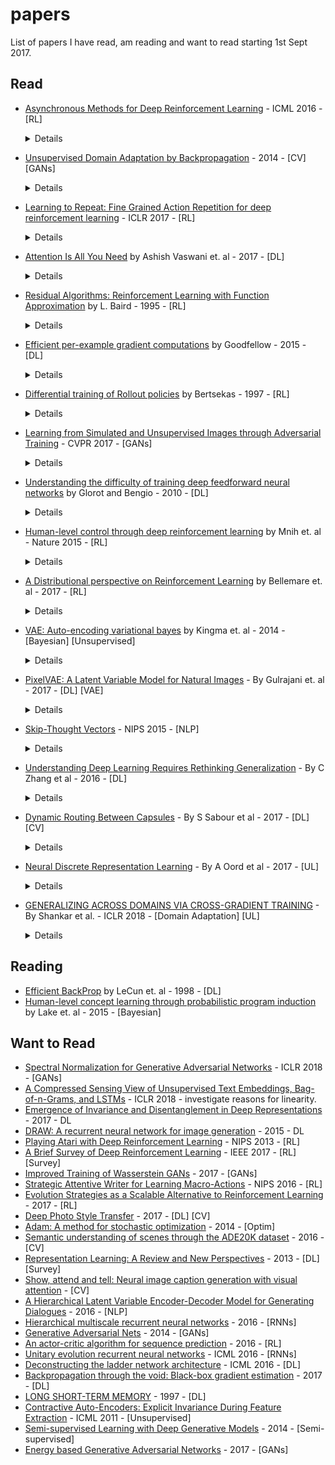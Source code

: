 # papers
List of papers I have read, am reading and want to read starting 1st Sept 2017.

## Read

- [Asynchronous Methods for Deep Reinforcement Learning](https://arxiv.org/pdf/1602.01783.pdf) - ICML 2016 - [RL]

  <details>
  aka A3C. Instead of training on samples from replay memory to decorrelate temporal relations, use multiple agents operating in their own copy the environment using a current global policy. Training becomes more stable. Beats the previous best in half the training time. Train k agents on a single k-core CPU. No communication costs as with [Gorrila](https://arxiv.org/abs/1507.04296). In case of off-policy learning the individual agents can apply different policies which is more explorative and stable. Replay memory can still be used with this to increase data-efficiency.
  </details>

- [Unsupervised Domain Adaptation by Backpropagation](https://arxiv.org/abs/1409.7495) - 2014 - [CV] [GANs]
  <details>
  It's a GAN in disguise. You datasets from 2 domains - 1) labelled synthetic image classes and 2) unlabelled real images. You want to label the images from real domain. Idea: There are three NN modules - G, C and D. Domain invariant features must be learn by network G. Feed the features to their equivalent of a discriminator (D), penalize N if D can predict domain from given features. Also feed the same features to classifier C train it to label the synthetic data. Over time D can't tell the domain, the features learnt are domain-invariant and by the covariate shift assumption network [G --> C] becomes good at classifying unlabelled real images.
  </details>

- [Learning to Repeat: Fine Grained Action Repetition for deep reinforcement learning](https://arxiv.org/pdf/1702.06054.pdf) - ICLR 2017 - [RL]
  <details>
  aka FiGAR. In policy gradient method, instead of just predicting the next action `a` from a set of actions `A` (continuous or discrete) predict a tuple (`a`, `w`) from `A` (actions) and a set of discrete integers `W`. Repeat action `a` for the next `w` time-steps. The intuition is this: in many situations you want to repeat the same action over a long range of time-steps. Decouple the prediction of `a` from `w` prevent the network from blowing up.
  </details>

- [Attention Is All You Need](https://arxiv.org/pdf/1706.03762.pdf) by Ashish Vaswani et. al - 2017 - [DL]
  <details>
  <img src="attention-all.JPG"> <img src="attention-all-multi.JPG"> <p> novelty - 10/10. Fixed number of Attend and Analyse steps == number of stacked Transformer units (6 in the paper). Transformer unit: Consists of 1) an encoder layer 2) a decoder layer. Both layers contain a sub layer for attention and a fully connected sub-layer. The decoder contains and addition masking layer for preventing the decoder from seeing current and future token. Multiple smaller attention heads used instead of single big attention head. Positional information of both input and output sequences are fused into the embeddings before feeding it to the first Transformer layer. After that the order input or output tokens doesn't matter until the next Transformer unit. Positional encoding is cleverly designed to support relative indexing for attention. </p>
  
  </details>
  
- [Residual Algorithms: Reinforcement Learning with Function Approximation](http://www.leemon.com/papers/1995b.pdf) by L. Baird - 1995 - [RL]
  <details>
  TD(0) updates guaranteed to converge for table lookup but not for function approximators. Enter, Residual Gradient updates: Define a loss function E over the Bellman residue (RHS-LHS of Bellman eq.). Do gradient descent on w.r.t to E --> Guaranteed to converge but slow. Slow because the updates go both ways (next_state_action <--> this_state_action). Enter, Residual (delta_w_r) updates: Hit a compromise b/w TD(0) (delta_w_d) and Residual Gradient (delta_w_rg).
  
  TD(0) update
  <img src="td0.JPG">
  
  Residual Gradient update
  <img src="resgrad.JPG">
  
  <img src="residual.JPG">
  
  Dotted line is the hyperplane perpendicular to the true gradient w.r.t residue (need to stay left of it for robustness). Mustn't go far from TD(0) update (the direction of fast learning). Idea: take projection of TD(0) update w.r.t dotted line, nudge it slightly to the left.
  
  </details>

- [Efficient per-example gradient computations](https://arxiv.org/pdf/1510.01799.pdf) by Goodfellow - 2015 - [DL]
  <details>
  How to calculate norm of the gradient of each example in a batch? Naive: have N batches of size 1. Better approach to calculate the gradient of loss (which is the sum of errors on all examples in the batch) w.r.t all intermediate activations of all examples in the batch Z. And use this gradient Z-bar to compute norm of per-layer per-example.
  </details>

- [Differential training of Rollout policies](http://citeseerx.ist.psu.edu/viewdoc/download?doi=10.1.1.67.2646&rep=rep1&type=pdf) by Bertsekas - 1997 - [RL]
  <details>
  Instead of approximating Q(s,a) or V(s) which are prone to noise in the environment and training (two-way flow of information),  approximate G(s,s') = V(s) - V(s') which tells how good is state s w.r.t. to s'. Interestingly standard RL methods can still be applied to approximate G. The states for this problem are (s,s') pairs and the reward is (r - r').
  </details>

- [Learning from Simulated and Unsupervised Images through Adversarial Training](https://arxiv.org/pdf/1612.07828.pdf) - CVPR 2017 - [GANs]
  <details>
  CVPR best paper award. Need for more annotated training data. The idea is to generate realistic images with class annotations from computer generated simulations. The generator G takes as input a computer generated simulation with a class label(like apple or orange) and makes changes to it so that it looks realistic. The dicriminator D must learn to discriminate the real images from the seemingly real ones generated by G. What if G takes a simulated image of an orange and changes it so much that it now looks like an apple?? We can't let this happen otherwise we will need somebody to re-annotate the generated images (which beats the whole purpose of automatically generating the annotated data). To prevent this, both G and D are allowed to focus on small regions of the image. This way G will never be able to make strong global changes. So class labels are preserved.
  </details>
  
- [Understanding the difficulty of training deep feedforward neural networks](http://machinelearning.wustl.edu/mlpapers/paper_files/AISTATS2010_GlorotB10.pdf) by Glorot and Bengio - 2010 - [DL]
  <details>
  Pre-batch normalization era: How factors such as initialization and non-linearities affect the training using SGD. Good initialization as shown by unsupervised pre-training (training each layer and its transpose to be an autoencoder) plays an important role in quick training. The activation functions should be zero-mean. The best non-linearity is cousin of tanh --> softsign (x/(1+|x|)). The best initializations have zero-mean and unit-variance. 
  </details>

- [Human-level control through deep reinforcement learning](https://web.stanford.edu/class/psych209/Readings/MnihEtAlHassibis15NatureControlDeepRL.pdf) by Mnih et. al - Nature 2015 - [RL]
  <details>
  Two extremely simple ideas. 1) Use experience replay - The order in which you provide observations (s, a, r, s`)  matters. If you provide them as they come it makes Q-learning unstable for function approximators because of the correlations b/w subsequent observations. Store observations in a buffer and provide them at random. 2) Use two (instead of one) Q networks. Freeze one and use as it base for evaluating the next state value for improving the second one. After C steps change the weights of the frozen network to be exactly same as the improved network and freeze it again.. loop.
  </details>


- [A Distributional perspective on Reinforcement Learning](https://arxiv.org/pdf/1707.06887.pdf) by Bellemare et. al - 2017 - [RL]
  <details>
  Instead of modelling the expected reward, model a distribution over possible reward values. Stabilises training and capable of modelling intrinsic stochasticity in the environment and in the behaviour of the agent. Define equivalents of Bellman Operator and Bellman Optimality Operators in the distributional sense. They prove the Evaluation setting to be a contraction w.r.t to a particular metric - Wasserstein metrci. The Control setting however is not a contraction in any known metric. But it remains to be seen whether this presents a practical problem or not. 
  </details>

- [VAE: Auto-encoding variational bayes](https://arxiv.org/pdf/1312.6114) by Kingma et. al - 2014 - [Bayesian] [Unsupervised]
  <details>
  Understood it through this [Tutorial](https://arxiv.org/pdf/1606.05908.pdf) and  this [blog](https://wiseodd.github.io/techblog/2016/12/10/variational-autoencoder). I am yet to fully grasp this from a theoretical side but from a deep learning side I think I understood this. This paper's main contribution to the AutoEncoder framework in my opinion was the fact that they perturbed the latent embeddings and made sure that the Decoder was still able to reconstruct it. But the main flaw is that the loss they use is between pixel to pixel (or dimension to dimenstion) with a complete disregard to the inter-pixel or inter-dimensional dependencies. I think this the primary reason why the generated and reconstructed images are fuzzy. Other recent papers like PixelVAE solve this problem in the image domain by using 5x5  pixelCNN autoregeressive decoder.
  
- [PixelVAE: A Latent Variable Model for Natural Images](https://arxiv.org/pdf/1611.05013) - By Gulrajani et. al - 2017 - [DL] [VAE]
  <details>
  The major contribution on the VAE architecture is that they use teacher forcing in decoder while training using PixelCNN. This frees the latent embedding from having to memorise fine details in images. How do they guarantee that semantic information flows throught the latent space while only the style information is flows through the PixelCNN? They use a 5x5 kernel from which it is impossible to get the big picture (pun, got it?). They are able to generate sharp images through it.

- [Skip-Thought Vectors](http://papers.nips.cc/paper/5950-skip-thought-vectors.pdf) - NIPS 2015 - [NLP]
  <details>
  Aim to construct semantic embeddings for sentences. Idea: given a sentence in a running text try to predict the previous sentence and the next sentence. Teacher force while predicting. If domain contain huge number of unique words, map them to the latent space of word2vec and then take the nearest neighbour in the small set of words that we want to consider. Test on downstream tasks, may put just one linear layer for adapting sentence embeddings to the task.

- [Understanding Deep Learning Requires Rethinking Generalization](https://arxiv.org/pdf/1611.03530.pdf) - By C Zhang et al - 2016 - [DL]
  <details> Shows that a sufficiently large (with just 2*n+d parameters) network can overfit on a completely random dataset of n d-dimensional points. This shows that Neural Networks generalize well beyond the training dataset even though they have the power to overfit. Overfitting does require more time converge though. Maybe the reason the NNs generalize so well is that reaching generalizing solutions is somehow easier. </details>

- [Dynamic Routing Between Capsules](https://arxiv.org/pdf/1710.09829.pdf) - By S Sabour et al - 2017 - [DL] [CV]
  <details>
  Building blocks of a NN are vectorized capsules as opposed to scalar neurons. Network formed by layers of capsules. The output of each capsule is a squished vector with a max lenght of 1. Each capsule (a capsule for detecting a nose for example) in the lower layer distributes its output to all capsules (a capsule for detecting the face) in the next layer. The distributed outputs are weighted according to a routing matrix C. The distributed outputs undergo an affine transformation (how is the existence and pose of nose related to the existence and pose of the face) by W matrix of the higher layer. These affine transformations from each of the lower capsules to a higher capsule are then summed together to form the resultant vector for the higher level capsule. The routing matrix C is calculated by the agreement between the affine transformations from the lower layer and the resultant vector. But this is a chicken and egg problem since we don't have the resultant vector without C. Therefore, The matrix C is iteratively (iter=3) calculated from scratch in every forward pass using the agreement (dot-product) b/w the supplied output from a particular lower level capsule and the resultant vector.
  
  I found the idea pretty interesting but I wish there was a more elegant way of calculating the routing matrix. The ad-hoc way of calculating the routing matrix leaves the possibility of instability in training a likely possibility.
  </details>
  
- [Neural Discrete Representation Learning](https://arxiv.org/pdf/1711.00937.pdf) - By A Oord et al - 2017 - [UL]
  <details>
  How do you train an auto encoder with an autoregressive decoder. How do you ensure that the latent representations learn a global aspect of the input and not some style characteristic of the input. After all, you are just minimising the MSE reconstruction loss. The model is free to choose what information it channels throught the latent representation and what information it channels through the autoregressive mechanism. One solution to this problem is making the latent space K-way categorical for a small and finite K like K=512.
  VQ-VAE: Just like an ordinary VAE except that the latent space Z has some K special vectors e1, e2, e3...eK. Encoder computes a continuous z. The special vector e_i nearest to z is passed on to Decoder. e_i is artificially given the gradients of z. But how are these special vectors selected? The special vectors are randomly initialised and then updated at every iteration to minimize the l2 loss between any given z and the special vectors. The special vectors play catch-up. What if the z vectors rush outwards too fast for the special vectors to catch-up. Don't worry we got an l2 loss for that too.   
  </details>

- [GENERALIZING ACROSS DOMAINS VIA CROSS-GRADIENT TRAINING](https://openreview.net/pdf?id=r1Dx7fbCW) - By Shankar et al. - ICLR 2018 - [Domain Adaptation] [UL]
  <details>
  [Do not understand some parts, will come back to it later] Awesome paper in my opinion. Assume you have a lot of training data in one domain and a little data for few other domains. How do you train a Neural Net which generalizes to data from a huge number of unseen domains? How can we leverage sparse data from few domains using a lot of data in one domain? Train two neural networks. First, standard, given a sample predicts the class label. Second NN helps in augmenting the data from sparse domains. How? Second NN is trained to predict the **domain** of the input. Augmentation is performed by perturbing the input so as to increase the loss of the second NN. Use the augmented input for training the first network. Interestingly, since the perturbations happen on a real space, the augemented input might not even belong to any of the few domains. It could be mutant domain of the domains under consideration. There is one subtle challenge though that the reader is quite likely to skim over--the perturbations must be such that they only disturb the domain of the input and not its label. I do not fully understand this yet. Will get back to this when I have more time.
  </details>

## Reading

- [Efficient BackProp](http://yann.lecun.com/exdb/publis/pdf/lecun-98b.pdf) by LeCun et. al - 1998 - [DL]
- [Human-level concept learning through probabilistic program induction](http://cims.nyu.edu/~brenden/LakeEtAl2015Science.pdf) by Lake et. al - 2015 - [Bayesian]


## Want to Read
- [Spectral Normalization for Generative Adversarial Networks](https://openreview.net/pdf?id=B1QRgziT-) - ICLR 2018 - [GANs]
- [A Compressed Sensing View of Unsupervised Text Embeddings, Bag-of-n-Grams, and LSTMs](https://openreview.net/pdf?id=B1e5ef-C-) - ICLR 2018 - investigate reasons for linearity.
- [Emergence of Invariance and Disentanglement in Deep Representations](https://arxiv.org/pdf/1706.01350.pdf) - 2017 - DL
- [DRAW: A recurrent neural network for image generation](https://arxiv.org/pdf/1502.04623.pdf) - 2015 - DL
- [Playing Atari with Deep Reinforcement Learning](https://arxiv.org/abs/1312.5602) - NIPS 2013 - [RL]
- [A Brief Survey of Deep Reinforcement Learning](https://arxiv.org/pdf/1708.05866.pdf) - IEEE 2017 - [RL] [Survey]
- [Improved Training of Wasserstein GANs](https://arxiv.org/pdf/1704.00028.pdf) - 2017 - [GANs]
- [Strategic Attentive Writer for Learning Macro-Actions](https://arxiv.org/pdf/1606.04695.pdf) - NIPS 2016 - [RL]
- [Evolution Strategies as a Scalable Alternative to Reinforcement Learning](https://arxiv.org/pdf/1703.03864.pdf) - 2017 - [RL]
- [Deep Photo Style Transfer](https://arxiv.org/pdf/1703.07511v1.pdf) - 2017 - [DL] [CV]
- [Adam: A method for stochastic optimization](http://arxiv.org/pdf/1412.6980) - 2014 - [Optim]
- [Semantic understanding of scenes through the ADE20K dataset](https://arxiv.org/pdf/1608.05442) - 2016 - [CV]
- [Representation Learning: A Review and New Perspectives](https://arxiv.org/pdf/1206.5538.pdf) - 2013 - [DL] [Survey]
- [Show, attend and tell: Neural image caption generation with visual attention](https://arxiv.org/pdf/1502.03044.pdf) - [CV]
- [A Hierarchical Latent Variable Encoder-Decoder Model for Generating Dialogues](https://arxiv.org/pdf/1605.06069.pdf) - 2016 - [NLP]
- [Hierarchical multiscale recurrent neural networks](https://arxiv.org/pdf/1609.01704) - 2016 - [RNNs]
- [Generative Adversarial Nets](https://arxiv.org/pdf/1406.2661.pdf) - 2014 - [GANs]
- [An actor-critic algorithm for sequence prediction](https://arxiv.org/pdf/1607.07086) - 2016 - [RL]
- [Unitary evolution recurrent neural networks](http://www.jmlr.org/proceedings/papers/v48/arjovsky16.pdf) - ICML 2016 - [RNNs]
- [Deconstructing the ladder network architecture](http://www.jmlr.org/proceedings/papers/v48/pezeshki16.html) - ICML 2016 - [DL]
- [Backpropagation through the void: Black-box gradient estimation](https://arxiv.org/pdf/1711.00123.pdf) - 2017 - [DL]
- [LONG SHORT-TERM MEMORY](http://www.bioinf.jku.at/publications/older/2604.pdf) - 1997 - [DL]
- [Contractive Auto-Encoders: Explicit Invariance During Feature Extraction](http://www.icml-2011.org/papers/455_icmlpaper.pdf) - ICML 2011 - [Unsupervised]
- [Semi-supervised Learning with Deep Generative Models](https://arxiv.org/pdf/1406.5298.pdf) - 2014 - [Semi-supervised]
- [Energy based Generative Adversarial Networks](https://arxiv.org/pdf/1609.03126.pdf) - 2017 - [GANs]

